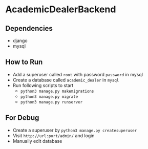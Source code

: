 # AcademicDealerBackend

## Dependencies

+ django
+ mysql

## How to Run

+ Add a superuser called `root` with password `password` in mysql
+ Create a database called `academic_dealer` in `mysql`
+ Run following scripts to start
    + `python3 manage.py makemigrations`
    + `python3 manage.py migrate`
    + `python3 manage.py runserver`

## For Debug
+ Create a superuser by `python3 manage.py createsuperuser`
+ Visit `http://url:port/admin/` and login
+ Manually edit database